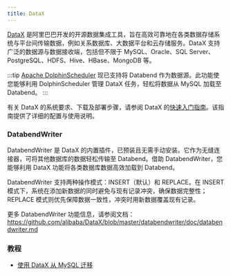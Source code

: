 ```yaml
---
title: DataX
---
```


[DataX](https://github.com/alibaba/DataX) 是阿里巴巴开发的开源数据集成工具，旨在高效可靠地在各类数据存储系统与平台间传输数据，例如关系数据库、大数据平台和云存储服务。DataX 支持广泛的数据源与数据接收端，包括但不限于 MySQL、Oracle、SQL Server、PostgreSQL、HDFS、Hive、HBase、MongoDB 等。

:::tip
[Apache DolphinScheduler](https://dolphinscheduler.apache.org/) 现已支持将 Databend 作为数据源。此功能使您能够利用 DolphinScheduler 管理 DataX 任务，轻松将数据从 MySQL 加载至 Databend。
:::

有关 DataX 的系统要求、下载及部署步骤，请参阅 DataX 的[快速入门指南](https://github.com/alibaba/DataX/blob/master/userGuid.md)。该指南提供了详细的配置与使用说明。

### DatabendWriter

DatabendWriter 是 DataX 的内置插件，已预装且无需手动安装。它作为无缝连接器，可将其他数据库的数据轻松传输至 Databend。借助 DatabendWriter，您能够利用 DataX 功能将各类数据库数据高效加载到 Databend。

DatabendWriter 支持两种操作模式：INSERT（默认）和 REPLACE。在 INSERT 模式下，系统在添加新数据的同时避免与现有记录冲突，确保数据完整性；REPLACE 模式则优先保障数据一致性，冲突时用新数据覆盖现有记录。

更多 DatabendWriter 功能信息，请参阅文档：  
https://github.com/alibaba/DataX/blob/master/databendwriter/doc/databendwriter.md

### 教程

- [使用 DataX 从 MySQL 迁移](/tutorials/migrate/migrating-from-mysql-with-datax)